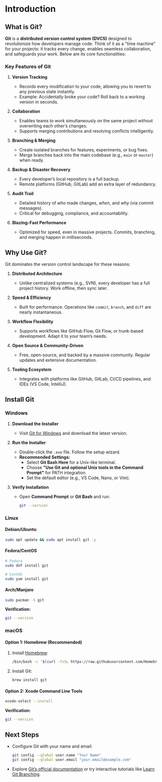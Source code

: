 # Introduction  

## What is Git?  

**Git** is a **distributed version control system (DVCS)** designed to revolutionize how developers manage code. Think of it as a "time machine" for your projects: it tracks every change, enables seamless collaboration, and safeguards your work. Below are its core functionalities:  

### Key Features of Git  
1. **Version Tracking**  
   - Records every modification to your code, allowing you to revert to any previous state instantly.  
   - Example: Accidentally broke your code? Roll back to a working version in seconds.  

2. **Collaboration**  
   - Enables teams to work simultaneously on the same project without overwriting each other’s changes.  
   - Supports merging contributions and resolving conflicts intelligently.  

3. **Branching & Merging**  
   - Create isolated branches for features, experiments, or bug fixes.  
   - Merge branches back into the main codebase (e.g., `main` or `master`) when ready.  

4. **Backup & Disaster Recovery**  
   - Every developer’s local repository is a full backup.  
   - Remote platforms (GitHub, GitLab) add an extra layer of redundancy.  

5. **Audit Trail**  
   - Detailed history of *who* made changes, *when*, and *why* (via commit messages).  
   - Critical for debugging, compliance, and accountability.  

6. **Blazing-Fast Performance**  
   - Optimized for speed, even in massive projects. Commits, branching, and merging happen in milliseconds.  

## Why Use Git?  

Git dominates the version control landscape for these reasons:  

1. **Distributed Architecture**  
   - Unlike centralized systems (e.g., SVN), every developer has a full project history. Work offline, then sync later.  

2. **Speed & Efficiency**  
   - Built for performance. Operations like `commit`, `branch`, and `diff` are nearly instantaneous.  

3. **Workflow Flexibility**  
   - Supports workflows like GitHub Flow, Git Flow, or trunk-based development. Adapt it to your team’s needs.  

4. **Open Source & Community-Driven**  
   - Free, open-source, and backed by a massive community. Regular updates and extensive documentation.  

5. **Tooling Ecosystem**  
   - Integrates with platforms like GitHub, GitLab, CI/CD pipelines, and IDEs (VS Code, IntelliJ).  

## Install Git  

### Windows  
1. **Download the Installer**  
   - Visit [Git for Windows](https://git-scm.com/downloads) and download the latest version.  

2. **Run the Installer**  
   - Double-click the `.exe` file. Follow the setup wizard.  
   - **Recommended Settings:**  
     - Select **Git Bash Here** for a Unix-like terminal.  
     - Choose **"Use Git and optional Unix tools in the Command Prompt"** for PATH integration.  
     - Set the default editor (e.g., VS Code, Nano, or Vim).  

3. **Verify Installation**  
   - Open **Command Prompt** or **Git Bash** and run:  
     ```bash  
     git --version  
     ```  

### Linux  
#### Debian/Ubuntu  
```bash  
sudo apt update && sudo apt install git -y  
```  

#### Fedora/CentOS  
```bash  
# Fedora  
sudo dnf install git  

# CentOS  
sudo yum install git  
```  

#### Arch/Manjaro  
```bash  
sudo pacman -S git  
```  

**Verification:**  
```bash  
git --version  
```  

### macOS  
#### Option 1: Homebrew (Recommended)  
1. Install [Homebrew](https://brew.sh/):  
   ```bash  
   /bin/bash -c "$(curl -fsSL https://raw.githubusercontent.com/Homebrew/install/HEAD/install.sh)"  
   ```  
2. Install Git:  
   ```bash  
   brew install git  
   ```  

#### Option 2: Xcode Command Line Tools  
```bash  
xcode-select --install  
```  

**Verification:**  
```bash  
git --version  
```  

## Next Steps  
- Configure Git with your name and email:  
  ```bash  
  git config --global user.name "Your Name"  
  git config --global user.email "your.email@example.com"  
  ```  
- Explore [Git’s official documentation](https://git-scm.com/doc) or try interactive tutorials like [Learn Git Branching](https://learngitbranching.js.org/).  
